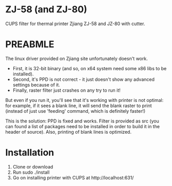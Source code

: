 ZJ-58 (and ZJ-80)
=================

CUPS filter for thermal printer Zjiang ZJ-58 and JZ-80 with cutter.

PREABMLE
========

The linux driver provided on Zjiang site unfortunately doesn't work.
* First, it is 32-bit binary (and so, on x64 system need some x86 libs to be installed).
* Second, it's PPD is not correct - it just doesn't show any advanced settings because of it.
* Finally, raster filter just crashes on any try to run it!

But even if you run it, you'll see that it's working with printer is not optimal: for example, if it sees a blank line, 
it will send the blank raster to print (instead of just use 'feeding' command, which is definitely faster!)

This is the solution: PPD is fixed and works.
Filter is provided as src (you can found a list of packages need to be installed in order to build it in the header of source).
Also, printing of blank lines is optimized.

Installation
============

1) Clone or download
2) Run sudo ./install
3) Go on installing printer with CUPS at http://localhost:631/
